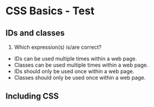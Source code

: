 CSS Basics - Test
=================

IDs and classes
---------------

1. Which expression(s) is/are correct? 
  * IDs can be used multiple times within a web page.
  * Classes can be used multiple times within a web page.
  * IDs should only be used once within a web page.
  * Classes should only be used once within a web page.

Including CSS
-------------

